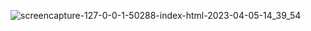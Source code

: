 ![screencapture-127-0-0-1-50288-index-html-2023-04-05-14_39_54](https://user-images.githubusercontent.com/121230565/230037248-ba6867c6-f656-4ac3-9803-6eaabaac8c01.png)
